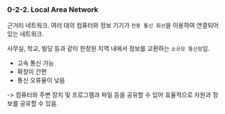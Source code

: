 ### 0-2-2. Local Area Network

근거리 네트워크. 여러 대의 컴퓨터와 정보 기기가 `전용 통신 회선`을 이용하여 연결되어 있는 네트워크.

사무실, 학교, 빌딩 등과 같이 한정된 지역 내에서 정보를 교환하는 `소규모 통신망`임.

- 고속 통신 가능
- 확장이 간편
- 통신 오류율이 낮음

-> 컴퓨터와 주변 장치 및 프로그램과 파일 등을 공유할 수 있어 효율적으로 자원과 정보를 공유할 수 있음.